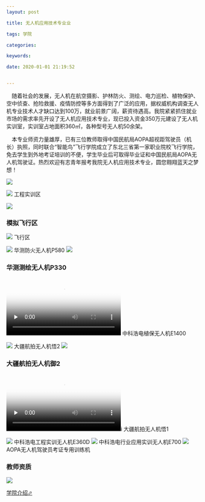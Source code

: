```yaml
---
layout: post

title: 无人机应用技术专业业

tags: 学院

categories:

keywords:

date: 2020-01-01 21:19:52


---
```


&ensp;&ensp;随着社会的发展，无人机在航空摄影、护林防火、测绘、电力巡检、植物保护、空中侦查、抢险救援、疫情防控等多方面得到了广泛的应用，据权威机构调查无人机专业技术人才缺口达到100万，就业前景广阔，薪资待遇高<!-- more -->。我院紧紧抓住就业市场的需求率先开设了无人机应用技术专业，现已投入资金350万元建设了无人机实训室，实训室占地面积360㎡，各种型号无人机50余架。

&ensp;&ensp;本专业师资力量雄厚，已有三位教师取得中国民航局AOPA超视距驾驶员（机长）执照，同时联合“智能鸟”飞行学院成立了东北三省第一家职业院校飞行学院，免去学生到外地考证培训的不便，学生毕业后可取得毕业证和中国民航局AOPA无人机驾驶证。热烈欢迎有志青年报考我院无人机应用技术专业，圆您翱翔蓝天之梦想！


![](https://ss2.meipian.me/users/53257518/d91366d0c9faaedc3aa3ad29c119c9bd.jpg-mobile)



![](https://ss2.meipian.me/users/53257518/3b64e9d238232b770d2263c2865ab3cf.jpg-mobile)
工程实训区

![](https://ss2.meipian.me/users/53257518/bebd846061fbabd305900a56a1c5d27b.jpg-mobile)
### 模拟飞行区


![](https://ss2.meipian.me/users/53257518/d87a0466200c3d2688502deae892c546.jpg-mobile)
飞行区

![](https://ss2.meipian.me/users/53257518/df2bb91278a45d645b1f392c4a477087.jpg-mobile)
华测防火无人机P580
![](https://ss2.meipian.me/users/53257518/3ea810f47630c6fe722e9b3332e5f629.jpg-mobile)
### 华测测绘无人机P330

<video id="video" controls="" preload="none" poster="http://video.ivwen.com/users/53257518/1584533732760.jpg">
      <source id="mp4" src="http://video.ivwen.com/users/53257518/1584533732760.mp4">
      </video>
中科浩电植保无人机E1400

![](https://ss2.meipian.me/users/53257518/ae02a5adb5781d08899dc9d36f1256e3.jpg-mobile)
大疆航拍无人机悟2
![](https://ss2.meipian.me/users/53257518/ff736e52dfb17b173f3eb8468004e5d4.jpg-mobile)
### 大疆航拍无人机御2


<video id="video" controls="" preload="none" poster="http://video.ivwen.com/users/53257518/1584533862301.jpg">
      <source id="mp4" src="http://video.ivwen.com/users/53257518/1584533862301.mp4">
      </video>i
大疆航拍无人机悟1

![](https://ss2.meipian.me/users/53257518/34ba753fbae0c278dc2a17bcad533dd4.jpg-mobile)
中科浩电工程实训无人机E360D
![](https://ss2.meipian.me/users/53257518/36501a5ba2c23b7c1cf03b513fa757a1.jpg-mobile)
中科浩电行业应用实训无人机E700
![](https://ss2.meipian.me/users/53257518/66ba527946c5fb4fe888b304d75b76d3.jpg-mobile)
AOPA无人机驾驶员考证专用训练机

### 教师资质
![](https://ss2.meipian.me/users/53257518/1584534195161.jpg-mobile)

[学院介绍⬀](https://fuxin123zz.gitee.io/2020/08/12/xueyuan/)


